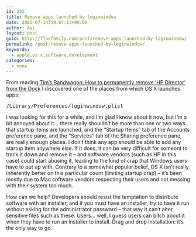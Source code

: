 ```yaml
---
id: 252
title: Remove apps launched by loginwindow
date: 2005-07-14T19:07:13+00:00
author: Avi
layout: post
guid: http://flaxfamily.com/post/remove-apps-launched-by-loginwindow/
permalink: /post/remove-apps-launched-by-loginwindow/
keywords:
  - apple,os x,software,development
categories:
  - none
---
```

From reading [Tim&#8217;s Bandwagon: How to permanently remove &#8216;HP Director&#8217; from the Dock](http://www.twisty.com/bandwagon/archives/2004/04/10/122200) I discovered one of the places from which OS X launches apps:

<pre>/Library/Preferences/loginwindow.plist</pre>

I was looking for this for a while, and I&#8217;m glad I know about it now, but I&#8217;m a bit annoyed about it&#8230; there really shouldn&#8217;t be more than one or two ways that startup items are launched, and the &#8220;Startup Items&#8221; tab of the Accounts preference pane, and the &#8220;Services&#8221; tab of the Sharing preference pane, are really enough places. I don&#8217;t think any app should be able to add any startup item anywhere else. If it does, it can be very difficult for someont to track it down and remove it &#8211; and software vendors (such as HP in this case) could start abusing it, leading to the kind of crap that Windows users have to put up with. Contrary to a somewhat popular belief, OS X isn&#8217;t really inherently better on this particular count (limiting startup crap) &#8211; it&#8217;s been mostly due to Mac software vendors respecting their users and not messing with their system too much.

How can we help? Developers should resist the temptation to distribute software with an installer, and if you must have an installer, try to have it run without asking for the administrator password &#8211; that way it can&#8217;t alter sensitive files such as these. Users&#8230; well, I guess users can bitch about it when they have to run an installer to install. Drag and drop installation: it&#8217;s the only way to go.